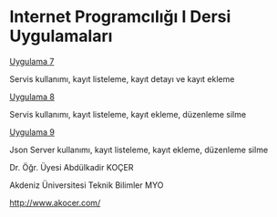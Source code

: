# Internet Programcılığı I Dersi Uygulamaları

<a href="https://github.com/akocer/Internet-1/tree/main/uyg07"> Uygulama 7</a>

Servis kullanımı, kayıt listeleme, kayıt detayı ve kayıt ekleme

<a href="https://github.com/akocer/Internet-1/tree/main/uyg08"> Uygulama 8</a>

Servis kullanımı, kayıt listeleme,  kayıt ekleme, düzenleme silme

<a href="https://github.com/akocer/Internet-1/tree/main/uyg09"> Uygulama 9</a>

Json Server kullanımı, kayıt listeleme,  kayıt ekleme, düzenleme silme



Dr. Öğr. Üyesi Abdülkadir KOÇER

Akdeniz Üniversitesi Teknik Bilimler MYO

http://www.akocer.com/
